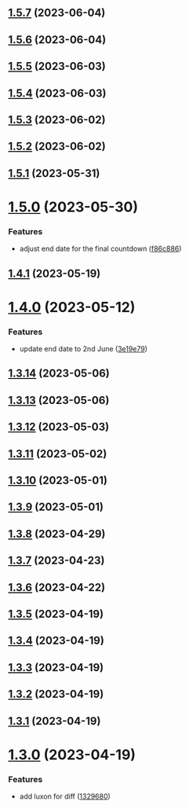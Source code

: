 ## [1.5.7](https://github.com/SVendittelli/nom-de-plume/compare/v1.5.6...v1.5.7) (2023-06-04)

## [1.5.6](https://github.com/SVendittelli/nom-de-plume/compare/v1.5.5...v1.5.6) (2023-06-04)

## [1.5.5](https://github.com/SVendittelli/nom-de-plume/compare/v1.5.4...v1.5.5) (2023-06-03)

## [1.5.4](https://github.com/SVendittelli/nom-de-plume/compare/v1.5.3...v1.5.4) (2023-06-03)

## [1.5.3](https://github.com/SVendittelli/nom-de-plume/compare/v1.5.2...v1.5.3) (2023-06-02)

## [1.5.2](https://github.com/SVendittelli/nom-de-plume/compare/v1.5.1...v1.5.2) (2023-06-02)

## [1.5.1](https://github.com/SVendittelli/nom-de-plume/compare/v1.5.0...v1.5.1) (2023-05-31)

# [1.5.0](https://github.com/SVendittelli/nom-de-plume/compare/v1.4.1...v1.5.0) (2023-05-30)


### Features

* adjust end date for the final countdown ([f86c886](https://github.com/SVendittelli/nom-de-plume/commit/f86c886cc3314685df0b11d086184f2faf69f854))

## [1.4.1](https://github.com/SVendittelli/nom-de-plume/compare/v1.4.0...v1.4.1) (2023-05-19)

# [1.4.0](https://github.com/SVendittelli/nom-de-plume/compare/v1.3.14...v1.4.0) (2023-05-12)


### Features

* update end date to 2nd June ([3e19e79](https://github.com/SVendittelli/nom-de-plume/commit/3e19e79ca4221ba70755be0b89b6d774424d8f24))

## [1.3.14](https://github.com/SVendittelli/nom-de-plume/compare/v1.3.13...v1.3.14) (2023-05-06)

## [1.3.13](https://github.com/SVendittelli/nom-de-plume/compare/v1.3.12...v1.3.13) (2023-05-06)

## [1.3.12](https://github.com/SVendittelli/nom-de-plume/compare/v1.3.11...v1.3.12) (2023-05-03)

## [1.3.11](https://github.com/SVendittelli/nom-de-plume/compare/v1.3.10...v1.3.11) (2023-05-02)

## [1.3.10](https://github.com/SVendittelli/nom-de-plume/compare/v1.3.9...v1.3.10) (2023-05-01)

## [1.3.9](https://github.com/SVendittelli/nom-de-plume/compare/v1.3.8...v1.3.9) (2023-05-01)

## [1.3.8](https://github.com/SVendittelli/nom-de-plume/compare/v1.3.7...v1.3.8) (2023-04-29)

## [1.3.7](https://github.com/SVendittelli/nom-de-plume/compare/v1.3.6...v1.3.7) (2023-04-23)

## [1.3.6](https://github.com/SVendittelli/nom-de-plume/compare/v1.3.5...v1.3.6) (2023-04-22)

## [1.3.5](https://github.com/SVendittelli/nom-de-plume/compare/v1.3.4...v1.3.5) (2023-04-19)

## [1.3.4](https://github.com/SVendittelli/nom-de-plume/compare/v1.3.3...v1.3.4) (2023-04-19)

## [1.3.3](https://github.com/SVendittelli/nom-de-plume/compare/v1.3.2...v1.3.3) (2023-04-19)

## [1.3.2](https://github.com/SVendittelli/nom-de-plume/compare/v1.3.1...v1.3.2) (2023-04-19)

## [1.3.1](https://github.com/SVendittelli/nom-de-plume/compare/v1.3.0...v1.3.1) (2023-04-19)

# [1.3.0](https://github.com/SVendittelli/nom-de-plume/compare/v1.2.0...v1.3.0) (2023-04-19)


### Features

* add luxon for diff ([1329680](https://github.com/SVendittelli/nom-de-plume/commit/13296807eb8fbb3e4983bcc1d7f8eeab148bd2d2))
